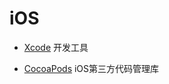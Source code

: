 # iOS

- [Xcode](https://github.com/yimiaodaren/JustLearning/tree/master/iOS/Xcode "Xcode") 开发工具

- [CocoaPods](https://github.com/yimiaodaren/JustLearning/tree/master/iOS/CocoaPods "CocoaPods") iOS第三方代码管理库
